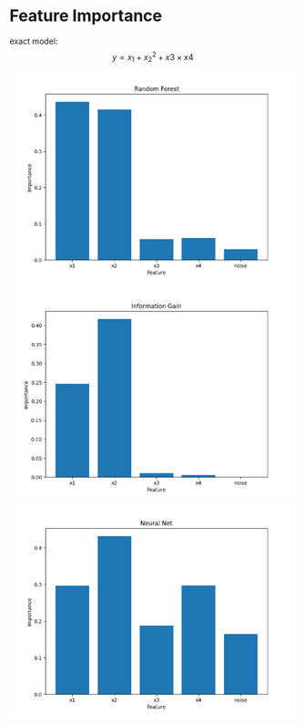 # Feature Importance
exact model: $$y=x_1 + x_2^2 + x3 \times x4$$
![Random Forest](figs/random_forest.png)
![Information Gain](figs/information_gain.png)
![Neural Net](figs/neural_net.png)